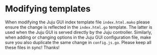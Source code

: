 # Modifying templates

When modifying the Juju GUI index template file `index.html.mako` please
ensure the change is reflected in the `index.html.go` template. The latter
is used when the Juju GUI is served directly by the Juju controller.
Similarly, when adding or changing options in the Juju GUI configuration file,
make sure you also duplicate the same change in `config.js.go`.
Please keep all these files in sync! Thanks!

